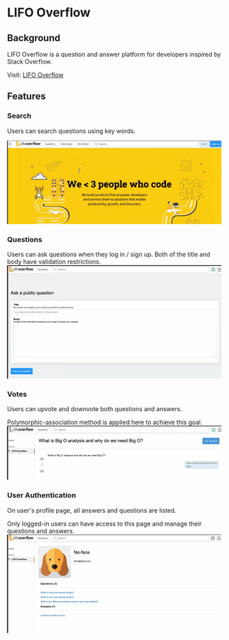 # LIFO Overflow

## Background

LIFO Overflow is a question and answer platform for developers inspired by Stack Overflow.

Visit: [LIFO Overflow](https://lifo-overflow.herokuapp.com/#/)

## Features
### Search
Users can search questions using key words.

![](https://github.com/Bettinapy/LIFO-Overflow/blob/master/readme_image/lifo-search.gif)

### Questions
Users can ask questions when they log in / sign up.
Both of the title and body have validation restrictions.
![](https://github.com/Bettinapy/LIFO-Overflow/blob/master/readme_image/lifo-question.gif)

### Votes
Users can upvote and downvote both questions and answers. 

Polymorphic-association method is applied here to achieve this goal.
![](https://github.com/Bettinapy/LIFO-Overflow/blob/master/readme_image/lifo-vote.gif)

### User Authentication
On user's profile page, all answers and questions are listed. 

Only logged-in users can have access to this page and manage their questions and answers.
![](https://github.com/Bettinapy/LIFO-Overflow/blob/master/readme_image/lifo-user.gif)
